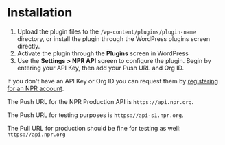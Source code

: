 # Installation 

1. Upload the plugin files to the `/wp-content/plugins/plugin-name` directory, or install the plugin through the WordPress plugins screen directly.
2. Activate the plugin through the **Plugins** screen in WordPress
3. Use the **Settings > NPR API** screen to configure the plugin. Begin by entering your API Key, then add your Push URL and Org ID. 

If you don't have an API Key or Org ID you can request them by [registering for an NPR account](http://www.npr.org/account/signup). 

The Push URL for the NPR Production API is `https://api.npr.org`. 

The Push URL for testing purposes is `https://api-s1.npr.org`.

The Pull URL for production should be fine for testing as well: `https://api.npr.org`